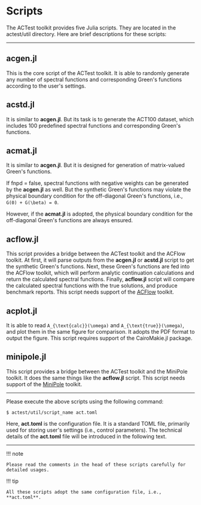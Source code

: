 # Scripts

The ACTest toolkit provides five Julia scripts. They are located in the actest/util directory. Here are brief descriptions for these scripts:

---

## acgen.jl

This is the core script of the ACTest toolkit. It is able to randomly generate any number of spectral functions and corresponding Green's functions according to the user's settings.

## acstd.jl

It is similar to **acgen.jl**. But its task is to generate the ACT100 dataset, which includes 100 predefined spectral functions and corresponding Green's functions.

## acmat.jl

It is similar to **acgen.jl**. But it is designed for generation of matrix-valued Green's functions.

If fnpd = false, spectral functions with negative weights can be generated by the **acgen.jl** as well. But the synthetic Green's functions may violate the physical boundary condition for the off-diagonal Green's functions, i.e., ``G(0) + G(\beta) = 0``.

However, if the **acmat.jl** is adopted, the physical boundary condition for the off-diagonal Green's functions are always ensured.

## acflow.jl

This script provides a bridge between the ACTest toolkit and the ACFlow toolkit. At first, it will parse outputs from the **acgen.jl** or **acstd.jl** script to get the synthetic Green's functions. Next, these Green's functions are fed into the ACFlow toolkit, which will perform analytic continuation calculations and return the calculated spectral functions. Finally, **acflow.jl** script will compare the calculated spectral functions with the true solutions, and produce benchmark reports. This script needs support of the [ACFlow](https://github.com/huangli712/ACFlow) toolkit.

## acplot.jl

It is able to read ``A_{\text{calc}}(\omega)`` and ``A_{\text{true}}(\omega)``, and plot them in the same figure for comparison. It adopts the PDF format to output the figure. This script requires support of the CairoMakie.jl package.

## minipole.jl

This script provides a bridge between the ACTest toolkit and the MiniPole toolkit. It does the same things like the **acflow.jl** script. This script needs support of the [MiniPole](https://github.com/Green-Phys/MiniPole) toolkit.

---

Please execute the above scripts using the following command:

```shell
$ actest/util/script_name act.toml
```

Here, **act.toml** is the configuration file. It is a standard TOML file, primarily used for storing user's settings (i.e., control parameters). The technical details of the **act.toml** file will be introduced in the following text.

---

!!! note

    Please read the comments in the head of these scripts carefully for detailed usages.

!!! tip

    All these scripts adopt the same configuration file, i.e., **act.toml**.
